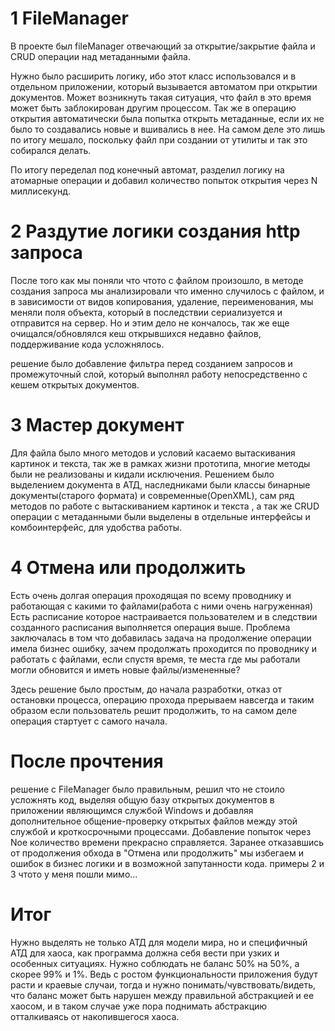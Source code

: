 ﻿# 1 FileManager
В проекте был fileManager отвечающий за открытие/закрытие файла и CRUD операции над метаданными файла.

Нужно было расширить логику, ибо этот класс использовался и в отдельном приложении, который вызывается автоматом при открытии документов. Может возникнуть такая ситуация, что файл в это время может быть заблокирован другим процессом.
Так же в операцию открытия автоматически была попытка открыть метаданные, если их не было то создавались новые и вшивались в нее. На самом деле это лишь по итогу мешало, поскольку файл при создании от утилиты и так это собирался делать.

По итогу переделал под конечный автомат, разделил логику на атомарные операции и добавил количество попыток открытия через N миллисекунд.

# 2 Раздутие логики создания http запроса
После того как мы поняли что чтото с файлом произошло, в методе создания запроса мы анализировали что именно случилось с файлом, и в зависимости от видов копирования, удаление, переименования, мы меняли поля объекта, который в последствии сериализуется и отправится на сервер. Но и этим дело не кончалось, так же еще очищался/обновлялся кеш открывшихся недавно файлов, поддерживание кода усложнялось.

решение было добавление фильтра перед созданием запросов и промежуточный слой, который выполнял работу непосредственно с кешем открытых документов.

# 3 Мастер документ

Для файла было много методов и условий касаемо вытаскивания картинок и текста, так же в рамках жизни прототипа, многие методы были не реализованы и кидали исключения.
Решением было выделением документа в АТД, наследниками были классы бинарные документы(старого формата) и современные(OpenXML), сам ряд методов по работе с вытаскиванием картинок и текста , а так же CRUD операции с метаданными были выделены в отдельные интерфейсы и комбоинтерфейс, для удобства работы.

# 4 Отмена или продолжить
Есть очень долгая операция проходящая по всему проводнику и работающая с какими то файлами(работа с ними очень нагруженная)
Есть расписание которое настраивается пользователем и в следствии созданного расписания выполняется операция выше.
Проблема заключалась в том что добавилась задача на продолжение операции имела бизнес ошибку, зачем продолжать проходится по проводнику и работать с файлами, если спустя время, те места где мы работали могли обновится и иметь новые файлы/измененные?

Здесь решение было простым, до начала разработки, отказ от остановки процесса, операцию прохода прерываем навсегда и таким образом если пользователь решит продолжить, то на самом деле операция стартует с самого начала.


# После прочтения
решение с FileManager было правильным, решил что не стоило усложнять код, выделяя общую базу открытых документов в приложении являющимся службой Windows и добавляя дополнительное общение-проверку открытых файлов между этой службой и кроткосрочными процессами. Добавление попыток через Nое количество времени прекрасно справляется.
Заранее отказавшись от продолжения обхода в "Отмена или продолжить" мы избегаем и ошибок в бизнес логики и в возможной запутанности кода.
примеры 2 и 3 чтото у меня пошли мимо...
# Итог
Нужно выделять не только АТД для модели мира, но и специфичный АТД для хаоса, как программа должна себя вести при узких и особенных ситуациях.
Нужно соблюдать не баланс 50% на 50%, а скорее 99% и 1%. Ведь с ростом функциональности приложения будут расти и краевые случаи, тогда и нужно понимать/чувствовать/видеть, что баланс может быть нарушен между правильной абстракцией и ее хаосом, и в таком случае уже пора поднимать абстракцию отталкиваясь от накопившегося хаоса.